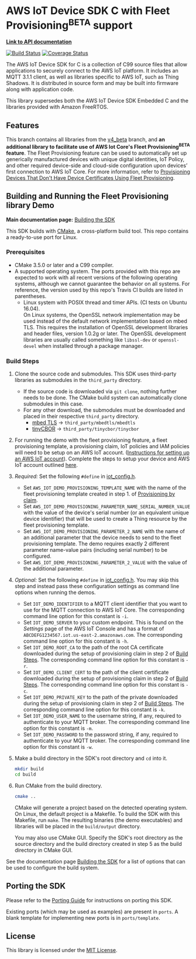 # AWS IoT Device SDK C with Fleet Provisioning<sup>BETA</sup> support

**[Link to API documentation](https://docs.aws.amazon.com/freertos/latest/lib-ref/c-sdk/main/index.html)**

[![Build Status](https://travis-ci.org/aws/aws-iot-device-sdk-embedded-C.svg?branch=FleetProvisioning_beta)](https://travis-ci.org/aws/aws-iot-device-sdk-embedded-C)
[![Coverage Status](https://coveralls.io/repos/github/aws/aws-iot-device-sdk-embedded-C/badge.svg?branch=FleetProvisioning_beta)](https://coveralls.io/github/aws/aws-iot-device-sdk-embedded-C?branch=FleetProvisioning_beta)

The AWS IoT Device SDK for C is a collection of C99 source files that allow applications to securely connect to the AWS IoT platform. It includes an MQTT 3.1.1 client, as well as libraries specific to AWS IoT, such as Thing Shadows. It is distributed in source form and may be built into firmware along with application code.

This library supersedes both the AWS IoT Device SDK Embedded C and the libraries provided with Amazon FreeRTOS.

## Features

This branch contains all libraries from the [v4_beta](https://github.com/aws/aws-iot-device-sdk-embedded-C/tree/v4_beta) branch, and <b>an additional library to facilitate use of AWS Iot Core's Fleet Provisioning<sup>BETA</sup> feature</b>. The Fleet Provisioning feature can be used to automatically set up generically manufactured devices with unique digital identities, IoT Policy, and other required device-side and cloud-side configuration upon devices’ first connection to AWS IoT Core. For more information, refer to [Provisioning Devices That Don't Have Device Certificates Using Fleet Provisioning](https://docs.aws.amazon.com/iot/latest/developerguide/provision-wo-cert.html).

## Building and Running the Fleet Provisioning library Demo

**Main documentation page:** [Building the SDK](https://docs.aws.amazon.com/freertos/latest/lib-ref/c-sdk/main/building.html)

This SDK builds with [CMake](https://cmake.org/), a cross-platform build tool. This repo contains a ready-to-use port for Linux.

### Prerequisites
- CMake 3.5.0 or later and a C99 compiler.
- A supported operating system. The ports provided with this repo are expected to work with all recent versions of the following operating systems, although we cannot guarantee the behavior on all systems. For reference, the version used by this repo's Travis CI builds are listed in parentheses.
    - Linux system with POSIX thread and timer APIs. (CI tests on Ubuntu 16.04).<br>
    On Linux systems, the OpenSSL network implementation may be used instead of the default network implementation based on mbed TLS. This requires the installation of OpenSSL development libraries and header files, version 1.0.2g or later. The OpenSSL development libraries are usually called something like `libssl-dev` or `openssl-devel` when installed through a package manager.

### Build Steps
1. Clone the source code and submodules. This SDK uses third-party libraries as submodules in the `third_party` directory.
    - If the source code is downloaded via `git clone`, nothing further needs to be done. The CMake build system can automatically clone submodules in this case.
    - For any other download, the submodules must be downloaded and placed in their respective `third_party` directory.
        - [mbed TLS](https://github.com/ARMmbed/mbedtls/tree/mbedtls-2.17) → `third_party/mbedtls/mbedtls`
        - [tinyCBOR](https://github.com/intel/tinycbor) → `third_party/tinycbor/tinycbor`
2. For running the demo with the fleet provisioning feature, a fleet provisioning template, a provisioning claim, IoT policies and IAM policies will need to be setup on an AWS IoT account. ([Instructions for setting up an AWS IoT account](https://docs.aws.amazon.com/iot/latest/developerguide/iot-console-signin.html)). Complete the steps to setup your device and AWS IoT account outlined [here](https://docs.aws.amazon.com/iot/latest/developerguide/provision-wo-cert.html#use-claim).
3. *Required:* Set the following `#define` in [iot_config.h](demos/iot_config.h). 
    - Set `AWS_IOT_DEMO_PROVISIONING_TEMPLATE_NAME` with the name of the fleet provisioning template created in step 1. of [Provisioning by claim](https://docs.aws.amazon.com/iot/latest/developerguide/provision-wo-cert.html#use-claim).
    - Set `AWS_IOT_DEMO_PROVISIONING_PARAMETER_NAME_SERIAL_NUMBER_VALUE` with the value of the device's serial number (or an equivalent unique device identifier) that will be used to create a Thing resource by the fleet provisioning template.
    - Set `AWS_IOT_DEMO_PROVISIONING_PARAMETER_2_NAME` with the name of an additional parameter that the device needs to send to the fleet provisioning template. The demo requires exactly 2 different parameter name-value pairs (including serial number) to be configured.
    - Set `AWS_IOT_DEMO_PROVISIONING_PARAMETER_2_VALUE` with the value of the additional parameter.
4. *Optional:* Set the following `#define` in [iot_config.h](demos/iot_config.h). You may skip this step and instead pass these configuration settings as command line options when running the demos.
    - Set `IOT_DEMO_IDENTIFIER` to a MQTT client identifier that you want to use for the MQTT connection to AWS IoT Core. The corresponding command line option for this constant is `-i`.
    - Set `IOT_DEMO_SERVER` to your custom endpoint. This is found on the *Settings* page of the AWS IoT Console and has a format of `ABCDEFG1234567.iot.us-east-2.amazonaws.com`. The corresponding command line option for this constant is `-h`.
    - Set `IOT_DEMO_ROOT_CA` to the path of the root CA certificate downloaded during the setup of provisioning claim in step 2 of [Build Steps](https://github.com/aws/aws-iot-device-sdk-embedded-C-staging/tree/fleetprovisioning_beta#build-steps). The corresponding command line option for this constant is `-r`.
    - Set `IOT_DEMO_CLIENT_CERT` to the path of the client certificate downloaded during the setup of provisioning claim in step 2 of [Build Steps](https://github.com/aws/aws-iot-device-sdk-embedded-C-staging/tree/fleetprovisioning_beta#build-steps). The corresponding command line option for this constant is `-c`.
    - Set `IOT_DEMO_PRIVATE_KEY` to the path of the private downloaded during the setup of provisioning claim in step 2 of [Build Steps](https://github.com/aws/aws-iot-device-sdk-embedded-C-staging/tree/fleetprovisioning_beta#build-steps). The corresponding command line option for this constant is `-k`.
    - Set `IOT_DEMO_USER_NAME` to the username string, if any, required to authenticate to your MQTT broker. The corresponding command line option for this constant is `-m`.
    - Set `IOT_DEMO_PASSWORD` to the password string, if any, required to authenticate to your MQTT broker. The corresponding command line option for this constant is `-w`.
5. Make a build directory in the SDK's root directory and `cd` into it.
    ```sh
    mkdir build
    cd build
    ```
6. Run CMake from the build directory.
    ```sh
    cmake ..
    ```
    CMake will generate a project based on the detected operating system. On Linux, the default project is a Makefile. To build the SDK with this Makefile, run `make`. The resulting binaries (the demo executables) and libraries will be placed in the `build/output` directory.

    You may also use CMake GUI. Specify the SDK's root directory as the source directory and the build directory created in step 5 as the build directory in CMake GUI.

See the documentation page [Building the SDK](https://docs.aws.amazon.com/freertos/latest/lib-ref/c-sdk/main/building.html) for a list of options that can be used to configure the build system.

## Porting the SDK

Please refer to the [Porting Guide](https://docs.aws.amazon.com/freertos/latest/lib-ref/c-sdk/main/guide_developer_porting.html) for instructions on porting this SDK.

Existing ports (which may be used as examples) are present in `ports`. A blank template for implementing new ports is in `ports/template`.

## License

This library is licensed under the [MIT License](LICENSE).
